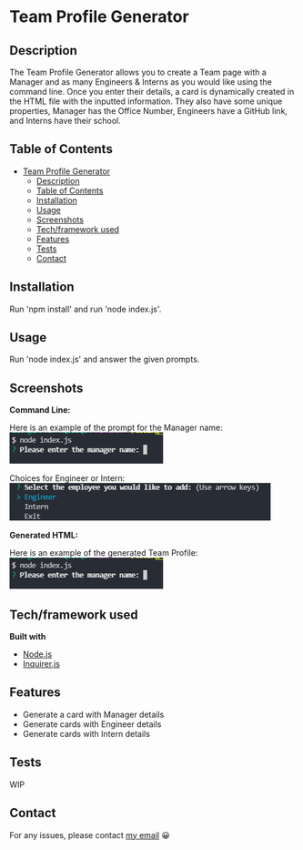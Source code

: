 # Team Profile Generator

## Description

The Team Profile Generator allows you to create a Team page with a Manager and as many Engineers & Interns as you would like using the command line. Once you enter their details, a card is dynamically created in the HTML file with the inputted information. They also have some unique properties, Manager has the Office Number, Engineers have a GitHub link, and Interns have their school.

## Table of Contents

- [Team Profile Generator](#team-profile-generator)
  - [Description](#description)
  - [Table of Contents](#table-of-contents)
  - [Installation](#installation)
  - [Usage](#usage)
  - [Screenshots](#screenshots)
  - [Tech/framework used](#techframework-used)
  - [Features](#features)
  - [Tests](#tests)
  - [Contact](#contact)

## Installation

Run 'npm install' and run 'node index.js'.

## Usage

Run 'node index.js' and answer the given prompts.

## Screenshots

**Command Line:**

Here is an example of the prompt for the Manager name:  
![CMD](./assets/images/managerName.png "CMD")

Choices for Engineer or Intern:  
![Choices](./assets/images/choices.png "Choices")

**Generated HTML:**

Here is an example of the generated Team Profile:
![Team Profile](./assets/images/managerName.png "Team Profile")

## Tech/framework used

<b>Built with</b>

- [Node.js](https://nodejs.org/en/)
- [Inquirer.js](https://www.npmjs.com/package/inquirer)

## Features

- Generate a card with Manager details
- Generate cards with Engineer details
- Generate cards with Intern details

## Tests

WIP

## Contact

For any issues, please contact [my email](mailto:leonwheeler08@gmail.com) 😀
